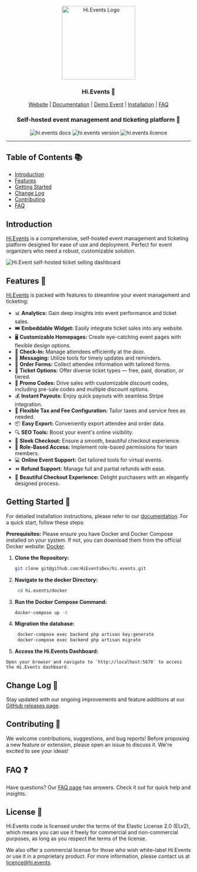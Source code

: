 <p align="center">
  <img src="https://hievents-public.s3.us-west-1.amazonaws.com/website/hi-events-rainbow.png?v=1" alt="Hi.Events Logo" width="200px">
</p>
<h3 align="center">Hi.Events 🚀</h3>
<p align="center">
<a href="https://hi.events">Website</a> | <a href="https://hi.events/docs">Documentation</a> | <a href="https://demo.hi.events">Demo Event</a> | <a href="https://hi.events/docs/installation">Installation</a> | <a href="https://hi.events/docs/faq">FAQ</a>
</p>

<h3 align="center">
 Self-hosted event management and ticketing platform  🎫
</h3>

<div align="center">

![hi.events docs](https://img.shields.io/badge/docs-docs.hi.events-blue?style=for-the-badge)
![hi.events version](https://img.shields.io/badge/version-v0.0.2alpha-green?style=for-the-badge)
![hi.events licence](https://img.shields.io/badge/licence-el2?style=for-the-badge)

</div>

<hr/>

## Table of Contents 📚

- [Introduction](#introduction)
- [Features](#features)
- [Getting Started](#getting-started)
- [Change Log](#change-log)
- [Contributing](#contributing)
- [FAQ](#faq)

## Introduction

<a href="https://hi.events">Hi.Events</a> is a comprehensive, self-hosted event management and ticketing platform designed for ease of use and deployment. Perfect for event organizers who need a robust, customizable solution.

<img alt="Hi.Event self-hosted ticket selling dashboard" src="https://hievents-public.s3.us-west-1.amazonaws.com/website/dashboard-screenshot.png"/>

## Features 🌟

<a href="https://hi.events">Hi.Events</a> is packed with features to streamline your event management and ticketing:

- 📊 **Analytics:** Gain deep insights into event performance and ticket sales.
- 🎟 **Embeddable Widget:** Easily integrate ticket sales into any website.
- 🖥 **Customizable Homepages:** Create eye-catching event pages with flexible design options.
- 🔑 **Check-In:** Manage attendees efficiently at the door.
- 💬 **Messaging:** Utilize tools for timely updates and reminders.
- 📝 **Order Forms:** Collect attendee information with tailored forms.
- 🎫 **Ticket Options:** Offer diverse ticket types — free, paid, donation, or tiered.
- 💸 **Promo Codes:** Drive sales with customizable discount codes, including pre-sale codes and multiple discount
  options.
- 💰 **Instant Payouts:** Enjoy quick payouts with seamless Stripe integration.
- 🧾 **Flexible Tax and Fee Configuration:** Tailor taxes and service fees as needed.
- 📦 **Easy Export:** Conveniently export attendee and order data.
- 🔍 **SEO Tools:** Boost your event's online visibility.
- 🛒 **Sleek Checkout:** Ensure a smooth, beautiful checkout experience.
- 🔐 **Role-Based Access:** Implement role-based permissions for team members.
- 💻 **Online Event Support:** Get tailored tools for virtual events.
- ⏪ **Refund Support:** Manage full and partial refunds with ease.
- 🌟 **Beautiful Checkout Experience:** Delight purchasers with an elegantly designed process.

## Getting Started 🚀

For detailed installation instructions, please refer to our [documentation](https://hi.events/docs/installation). For a
quick start, follow these steps:

**Prerequisites:**
Please ensure you have Docker and Docker Compose installed on your system. If not, you can download them from the
official Docker website: [Docker](https://www.docker.com/get-started).

1. **Clone the Repository:**
   ```bash
   git clone git@github.com:HiEventsDev/hi.events.git
   ```

2. **Navigate to the docker Directory:**
   ```bash
    cd hi.events/docker
    ```
3. **Run the Docker Compose Command:**
   ```bash
   docker-compose up -d
   ```

4. **Migration the database:**
   ```bash
    docker-compose exec backend php artisan key:generate
    docker-compose exec backend php artisan migrate
   ```

5. **Access the Hi.Events Dashboard:**

```
Open your browser and navigate to `http://localhost:5678` to access the Hi.Events dashboard.
```

## Change Log 📝

Stay updated with our ongoing improvements and feature additions at
our [GitHub releases page](https://github.com/HiEventsDev/hi.events/releases).

## Contributing 🤝

We welcome contributions, suggestions, and bug reports! Before proposing a new feature or extension, please open an
issue to discuss it. We're excited to see your ideas!

## FAQ ❓

Have questions? Our [FAQ page](https://hi.events/docs/faq) has answers. Check it out for quick help and insights.

## License 📜

Hi.Events code is licensed under the terms of the Elastic License 2.0 (ELv2), which means you can use it freely
for commercial and non-commercial purposes, as long as you respect the terms of the license.

We also offer a commercial license for those who wish white-label Hi.Events or use it in a proprietary product.
For more information, please contact us at [licence@hi.events](mailto:licence@hi.events).